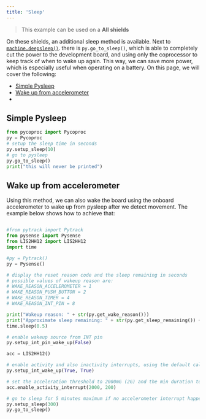 ```yaml
---
title: 'Sleep'
---
```

> This example can be used on a **All shields**

On these shields, an additional sleep method is available. Next to [`machine.deepsleep()`](/firmwareapi/pycom/machine/#machinedeepsleeptime_ms). there is `py.go_to_sleep()`, which is able to completely cut the power to the development board, and using only the coprocessor to keep track of when to wake up again. This way, we can save more power, which is especially useful when operating on a battery. On this page, we will cover the following:
* [Simple Pysleep](#simple-pysleep)
* [Wake up from accelerometer](#wake-up-from-accelerometer)
*
## Simple Pysleep
```python
from pycoproc import Pycoproc
py = Pycoproc
# setup the sleep time in seconds
py.setup_sleep(10)
# go to pysleep
py.go_to_sleep()
print("this will never be printed")
```
## Wake up from accelerometer
Using this method, we can also wake the board using the onboard accelerometer to wake up from pysleep after we detect movement. The example below shows how to achieve that:

```python

#from pytrack import Pytrack
from pysense import Pysense
from LIS2HH12 import LIS2HH12
import time

#py = Pytrack()
py = Pysense()

# display the reset reason code and the sleep remaining in seconds
# possible values of wakeup reason are:
# WAKE_REASON_ACCELEROMETER = 1
# WAKE_REASON_PUSH_BUTTON = 2
# WAKE_REASON_TIMER = 4
# WAKE_REASON_INT_PIN = 8

print("Wakeup reason: " + str(py.get_wake_reason()))
print("Approximate sleep remaining: " + str(py.get_sleep_remaining()) + " sec")
time.sleep(0.5)

# enable wakeup source from INT pin
py.setup_int_pin_wake_up(False)

acc = LIS2HH12()

# enable activity and also inactivity interrupts, using the default callback handler
py.setup_int_wake_up(True, True)

# set the acceleration threshold to 2000mG (2G) and the min duration to 200ms
acc.enable_activity_interrupt(2000, 200)

# go to sleep for 5 minutes maximum if no accelerometer interrupt happens
py.setup_sleep(300)
py.go_to_sleep()
```
